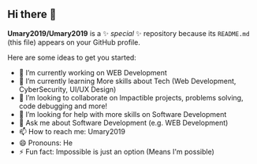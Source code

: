 ## Hi there 👋

**Umary2019/Umary2019** is a ✨ _special_ ✨ repository because its `README.md` (this file) appears on your GitHub profile.

Here are some ideas to get you started:

- 🔭 I’m currently working on WEB Development
- 🌱 I’m currently learning More skills about Tech (Web Development, CyberSecurity, UI/UX Design)
- 👯 I’m looking to collaborate on Impactible projects, problems solving, code debugging and more!
- 🤔 I’m looking for help with more skills on Software Development
- 💬 Ask me about Software Development (e.g. WEB Development)
- 📫 How to reach me: Umary2019
- 😄 Pronouns: He
- ⚡ Fun fact: Impossible is just an option (Means I'm possible)
